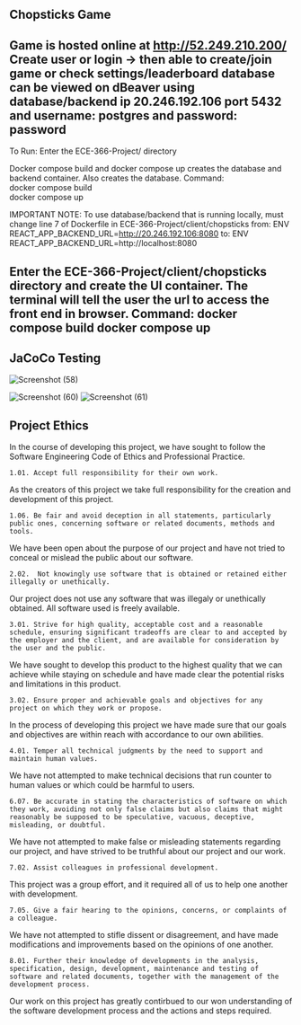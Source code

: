 Chopsticks Game
---------------------------------------------

Game is hosted online at http://52.249.210.200/
Create user or login -> then able to create/join game or check settings/leaderboard
database can be viewed on dBeaver using database/backend ip 20.246.192.106 port 5432 and username: postgres and password: password
---------------------------------------------
To Run:
Enter the ECE-366-Project/ directory   

Docker compose build and docker compose up creates the database and backend container. Also creates the database. 
Command:  
    docker compose build  
    docker compose up  
 
 IMPORTANT NOTE: To use database/backend that is running locally, must change line 7 of Dockerfile in ECE-366-Project/client/chopsticks 
    from: ENV REACT_APP_BACKEND_URL=http://20.246.192.106:8080
    to: ENV REACT_APP_BACKEND_URL=http://localhost:8080
    
 Enter the ECE-366-Project/client/chopsticks directory and create the UI container. The terminal will tell the user the url to access the front end in browser.
 Command: 
    docker compose build
    docker compose up
---------------------------------------------
**JaCoCo Testing**
---------------------------------------------
  ![Screenshot (58)](https://user-images.githubusercontent.com/100239942/236953758-265ebc5c-bd51-4cd6-b027-ce62eee15ac4.png)

 ![Screenshot (60)](https://user-images.githubusercontent.com/100239942/236953552-48c63a57-d18d-4766-80fa-fc03b36efe57.png)
![Screenshot (61)](https://user-images.githubusercontent.com/100239942/236953553-65d2f866-5180-42fb-8ae1-9098b8f3ce6e.png)
   
**Project Ethics**
---------------------------------------------
In the course of developing this project, we have sought to follow the Software Engineering Code of Ethics and Professional Practice.

    1.01. Accept full responsibility for their own work.
    
As the creators of this project we take full responsibility for the creation and development of this project.

    1.06. Be fair and avoid deception in all statements, particularly public ones, concerning software or related documents, methods and tools.
    
We have been open about the purpose of our project and have not tried to conceal or mislead the public about our software.

    2.02.  Not knowingly use software that is obtained or retained either illegally or unethically.
    
Our project does not use any software that was illegaly or unethically obtained. All software used is freely available.

    3.01. Strive for high quality, acceptable cost and a reasonable schedule, ensuring significant tradeoffs are clear to and accepted by the employer and the client, and are available for consideration by the user and the public.
    
We have sought to develop this product to the highest quality that we can achieve while staying on schedule and have made clear the potential risks and limitations in this product.

    3.02. Ensure proper and achievable goals and objectives for any project on which they work or propose.
    
In the process of developing this project we have made sure that our goals and objectives are within reach with accordance to our own abilities.

    4.01. Temper all technical judgments by the need to support and maintain human values.

We have not attempted to make technical decisions that run counter to human values or which could be harmful to users.

    6.07. Be accurate in stating the characteristics of software on which they work, avoiding not only false claims but also claims that might reasonably be supposed to be speculative, vacuous, deceptive, misleading, or doubtful.
    
We have not attempted to make false or misleading statements regarding our project, and have strived to be truthful about our project and our work.

    7.02. Assist colleagues in professional development.
    
This project was a group effort, and it required all of us to help one another with development.

    7.05. Give a fair hearing to the opinions, concerns, or complaints of a colleague.

We have not attempted to stifle dissent or disagreement, and have made modifications and improvements based on the opinions of one another.

    8.01. Further their knowledge of developments in the analysis, specification, design, development, maintenance and testing of software and related documents, together with the management of the development process.
    
Our work on this project has greatly contirbued to our won understanding of the software development process and the actions and steps required.


